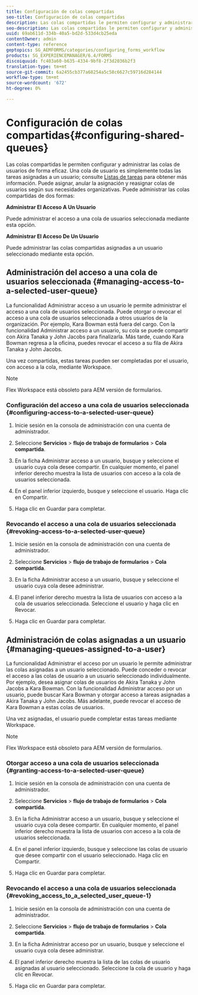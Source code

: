 ```yaml
---
title: Configuración de colas compartidas
seo-title: Configuración de colas compartidas
description: Las colas compartidas le permiten configurar y administrar las colas de usuarios de forma eficaz. Obtenga información sobre cómo configurar las colas compartidas.
seo-description: Las colas compartidas le permiten configurar y administrar las colas de usuarios de forma eficaz. Obtenga información sobre cómo configurar las colas compartidas.
uuid: 69ab611d-334b-40a5-bd2d-533d4cb25eda
contentOwner: admin
content-type: reference
geptopics: SG_AEMFORMS/categories/configuring_forms_workflow
products: SG_EXPERIENCEMANAGER/6.4/FORMS
discoiquuid: fc403a60-b635-4334-9bf8-2f3d2036b2f3
translation-type: tm+mt
source-git-commit: 6a2455cb377a68254a5c58c6627c59716d284144
workflow-type: tm+mt
source-wordcount: '672'
ht-degree: 0%

---
```



# Configuración de colas compartidas{#configuring-shared-queues}

Las colas compartidas le permiten configurar y administrar las colas de usuarios de forma eficaz. Una cola de usuario es simplemente todas las tareas asignadas a un usuario; consulte [Listas de tareas](https://help.adobe.com/en_US/livecycle/11.0/WorkspaceHelp/WS92d06802c76abadb-2b6ab502126beb6ba2f-7ffc.2.html) para obtener más información. Puede asignar, anular la asignación y reasignar colas de usuarios según sus necesidades organizativas. Puede administrar las colas compartidas de dos formas:

**Administrar El Acceso A Un Usuario**

Puede administrar el acceso a una cola de usuarios seleccionada mediante esta opción.

**Administrar El Acceso De Un Usuario**

Puede administrar las colas compartidas asignadas a un usuario seleccionado mediante esta opción.

## Administración del acceso a una cola de usuarios seleccionada {#managing-access-to-a-selected-user-queue}

La funcionalidad Administrar acceso a un usuario le permite administrar el acceso a una cola de usuarios seleccionada. Puede otorgar o revocar el acceso a una cola de usuarios seleccionada a otros usuarios de la organización. Por ejemplo, Kara Bowman está fuera del cargo. Con la funcionalidad Administrar acceso a un usuario, su cola se puede compartir con Akira Tanaka y John Jacobs para finalizarla. Más tarde, cuando Kara Bowman regresa a la oficina, puedes revocar el acceso a su fila de Akira Tanaka y John Jacobs.

Una vez compartidas, estas tareas pueden ser completadas por el usuario, con acceso a la cola, mediante Workspace.

>[!NOTE]
>
>Flex Workspace está obsoleto para AEM versión de formularios.

### Configuración del acceso a una cola de usuarios seleccionada {#configuring-access-to-a-selected-user-queue}

1. Inicie sesión en la consola de administración con una cuenta de administrador.
1. Seleccione **Servicios** > **flujo de trabajo de formularios** > **Cola compartida**.

1. En la ficha Administrar acceso a un usuario, busque y seleccione el usuario cuya cola desee compartir. En cualquier momento, el panel inferior derecho muestra la lista de usuarios con acceso a la cola de usuarios seleccionada.
1. En el panel inferior izquierdo, busque y seleccione el usuario. Haga clic en Compartir.
1. Haga clic en Guardar para completar.

### Revocando el acceso a una cola de usuarios seleccionada {#revoking-access-to-a-selected-user-queue}

1. Inicie sesión en la consola de administración con una cuenta de administrador.
1. Seleccione **Servicios** > **flujo de trabajo de formularios** > **Cola compartida**.

1. En la ficha Administrar acceso a un usuario, busque y seleccione el usuario cuya cola desee administrar.
1. El panel inferior derecho muestra la lista de usuarios con acceso a la cola de usuarios seleccionada. Seleccione el usuario y haga clic en Revocar.
1. Haga clic en Guardar para completar.

## Administración de colas asignadas a un usuario {#managing-queues-assigned-to-a-user}

La funcionalidad Administrar el acceso por un usuario le permite administrar las colas asignadas a un usuario seleccionado. Puede conceder o revocar el acceso a las colas de usuario a un usuario seleccionado individualmente. Por ejemplo, desea asignar colas de usuarios de Akira Tanaka y John Jacobs a Kara Bowman. Con la funcionalidad Administrar acceso por un usuario, puede buscar Kara Bowman y otorgar acceso a tareas asignadas a Akira Tanaka y John Jacobs. Más adelante, puede revocar el acceso de Kara Bowman a estas colas de usuarios.

Una vez asignadas, el usuario puede completar estas tareas mediante Workspace.

>[!NOTE]
>
>Flex Workspace está obsoleto para AEM versión de formularios.

### Otorgar acceso a una cola de usuarios seleccionada {#granting-access-to-a-selected-user-queue}

1. Inicie sesión en la consola de administración con una cuenta de administrador.
1. Seleccione **Servicios** > **flujo de trabajo de formularios** > **Cola compartida**.

1. En la ficha Administrar acceso a un usuario, busque y seleccione el usuario cuya cola desee compartir. En cualquier momento, el panel inferior derecho muestra la lista de usuarios con acceso a la cola de usuarios seleccionada.
1. En el panel inferior izquierdo, busque y seleccione las colas de usuario que desee compartir con el usuario seleccionado. Haga clic en Compartir.
1. Haga clic en Guardar para completar.

### Revocando el acceso a una cola de usuarios seleccionada {#revoking_access_to_a_selected_user_queue-1}

1. Inicie sesión en la consola de administración con una cuenta de administrador.
1. Seleccione **Servicios** > **flujo de trabajo de formularios** > **Cola compartida**.

1. En la ficha Administrar acceso por un usuario, busque y seleccione el usuario cuya cola desee administrar.
1. El panel inferior derecho muestra la lista de las colas de usuario asignadas al usuario seleccionado. Seleccione la cola de usuario y haga clic en Revocar.
1. Haga clic en Guardar para completar.

